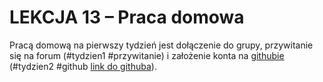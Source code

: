 # LEKCJA 13 – Praca domowa
Pracą domową na pierwszy tydzień jest dołączenie do grupy, przywitanie się na forum (#tydzien1 #przywitanie) i założenie konta na [githubie](https://github.com/) (#tydzien2 #github [link do githuba](https://github.com/malgorzataMielczarek)).
